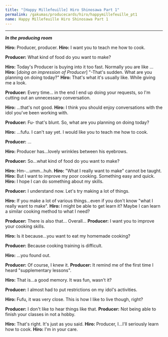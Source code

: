 ```yaml
---
title: "[Happy Millefeuille] Hiro Shinosawa Part 1"
permalink: /gakumas/producecards/hiro/happymillefeuille_pt1
name: Happy Millefeuille Hiro Shinosawa Part 1
---
```

________________________
<!--
#### [Happy Millefeuille] Hiro Shinosawa Part 1
----
--->
*__In the producing room__*

__Hiro:__ Producer, producer.
__Hiro:__ I want you to teach me how to cook.

__Producer:__ What kind of food do you want to make?

__Hiro:__ Today's Producer is buying into it too fast. Normally you are like ...
__Hiro:__ [*doing an impression of Producer*] "-That's sudden. What are you planning on doing today?"
__Hiro:__ That's what it's usually like. While giving me a look.

__Producer:__ Every time... in the end I end up doing your requests, so I'm cutting out an unnecessary conversation.

__Hiro:__ ...that's not good.
__Hiro:__ I think you should enjoy conversations with the idol you've been working with.

__Producer:__ Fu- that's blunt. So, what are you planning on doing today?

__Hiro:__ ...fufu. I can't say yet. I would like you to teach me how to cook.

__Producer:__ ...

__Hiro:__ Producer has...lovely wrinkles between his eyebrows.

__Producer:__ So...what kind of food do you want to make?

__Hiro:__ Hm-...umm...huh.
__Hiro:__ "What I really want to make" cannot be taught.
__Hiro:__ But I want to improve my poor cooking. Something easy and quick.
__Hiro:__ I hope I can do something about my skills.

__Producer:__ I understand now. Let's try making a lot of things.

__Hiro:__ If you make a lot of various things...even if you don't know "what I really want to make".
__Hiro:__ I might be able to get learn it? Maybe I can learn a similar cooking method to what I need?

__Producer:__ There is also that... Overall...
__Producer:__ I want you to improve your cooking skills.

__Hiro:__ Is it because...you want to eat my homemade cooking?

__Producer:__ Because cooking training is difficult.

__Hiro:__ ...you found out.

__Producer:__ Of course, I knew it.
__Producer:__ It remind me of the first time I heard "supplementary lessons".

__Hiro:__ That is...a good memory. It was fun, wasn't it?

__Producer:__ I almost had to put restrictions on my idol's activities.

__Hiro:__ Fufu, it was very close. This is how I like to live though, right?

__Producer:__ I don't like to hear things like that.
__Producer:__ Not being able to finish your classes in not a hobby.

__Hiro:__ That's right. It's just as you said.
__Hiro:__ Producer, I...I'll seriously learn how to cook.
__Hiro:__ I'm in your care.